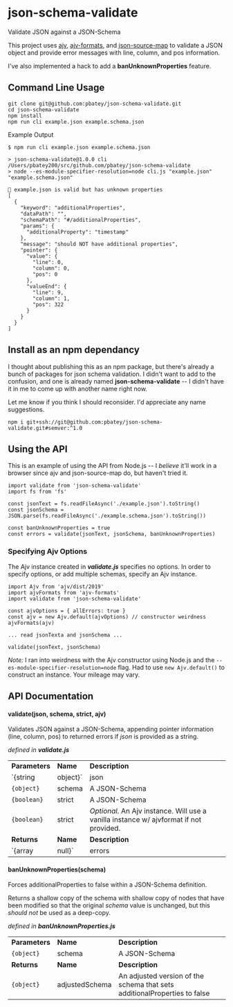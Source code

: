 # json-schema-validate

Validate JSON against a JSON-Schema

This project uses [ajv](https://ajv.js.org/), [ajv-formats](https://github.com/ajv-validator/ajv-formats), and
[json-source-map](https://github.com/epoberezkin/json-source-map) to validate a JSON object and provide
error messages with line, column, and pos information.

I've also implemented a hack to add a **banUnknownProperties** feature.

## Command Line Usage

```
git clone git@github.com:pbatey/json-schema-validate.git
cd json-schema-validate
npm install
npm run cli example.json example.schema.json
```

Example Output

```
$ npm run cli example.json example.schema.json

> json-schema-validate@1.0.0 cli /Users/pbatey200/src/github.com/pbatey/json-schema-validate
> node --es-module-specifier-resolution=node cli.js "example.json" "example.schema.json"

🍻 example.json is valid but has unknown properties
[
  {
    "keyword": "additionalProperties",
    "dataPath": "",
    "schemaPath": "#/additionalProperties",
    "params": {
      "additionalProperty": "timestamp"
    },
    "message": "should NOT have additional properties",
    "pointer": {
      "value": {
        "line": 0,
        "column": 0,
        "pos": 0
      },
      "valueEnd": {
        "line": 9,
        "column": 1,
        "pos": 322
      }
    }
  }
]
```

## Install as an npm dependancy

I thought about publishing this as an npm package, but there's already a bunch of packages for json schema validation.
I didn't want to add to the confusion, and one is already named **json-schema-validate** -- I didn't have it in me to
come up with another name right now.

Let me know if you think I should reconsider. I'd appreciate any name suggestions.

```
npm i git+ssh://git@github.com:pbatey/json-schema-validate.git#semver:^1.0
```

## Using the API

This is an example of using the API from Node.js -- I _believe_ it'll work in a browser since ajv and json-source-map do,
but haven't tried it.

```
import validate from 'json-schema-validate'
import fs from 'fs'

const jsonText = fs.readFileAsync('./example.json').toString()
const jsonSchema = JSON.parse(fs.readFileAsync('./example.schema.json').toString())

const banUnknownProperties = true
const errors = validate(jsonText, jsonSchema, banUnknownProperties)
```

### Specifying Ajv Options

The Ajv instance created in ***validate.js*** specifies no options. In order to specify options, or add multiple schemas, specify an Ajv instance.

```
import Ajv from 'ajv/dist/2019'
import ajvFormats from 'ajv-formats'
import validate from 'json-schema-validate'

const ajvOptions = { allErrors: true }
const ajv = new Ajv.default(ajvOptions) // constructor weirdness
ajvFormats(ajv)

... read jsonTexta and jsonSchema ...

validate(jsonText, jsonSchema)

```

_Note:_ I ran into weirdness with the Ajv constructor using Node.js and the `--es-module-specifier-resolution=node` flag. Had to use `new Ajv.default()` to construct an instance. Your mileage may vary.

## API Documentation

#### validate(json, schema, strict, ajv)

Validates JSON against a JSON-Schema, appending pointer information (line, column, pos) to returned errors if _json_
is provided as a string.

_defined in **validate.js**_

|   |   |   |
|---|---|---|
| **Parameters**    | **Name** | **Description** |
| `{string|object}` | json   | JSON to validate. A string will be parsed as JSON.
| `{object}`        | schema | A JSON-Schema
| `{boolean}`       | strict | A JSON-Schema
| `{boolean}`       | strict | _Optional._ An Ajv instance. Will use a vanilla instance w/ ajvformat if not provided.
| **Returns** |**Name** |**Description** |
| `{array|null}` | errors| An array of Ajv errors decorated with a pointer field from json-source-map

#### banUnknownProperties(schema)

Forces additionalProperties to false within a JSON-Schema definition.

Returns a shallow copy of the schema with shallow copy of nodes that have been modified so that the original _schema_ value is unchanged, but this _should not_ be used as a deep-copy.

_defined in **banUnknownProperties.js**_

|   |   |   |
|---|---|---|
| **Parameters**    | **Name** | **Description** |
| `{object}`        | schema | A JSON-Schema
| **Returns** |**Name** |**Description** |
| `{object}` | adjustedSchema | An adjusted version of the schema that sets additionalProperties to false
